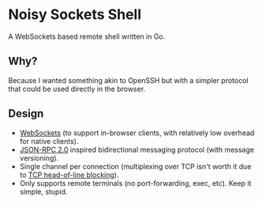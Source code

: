 # Noisy Sockets Shell

A WebSockets based remote shell written in Go.

## Why?

Because I wanted something akin to OpenSSH but with a simpler protocol that 
could be used directly in the browser.

## Design

* [WebSockets](https://en.wikipedia.org/wiki/WebSocket) (to support in-browser clients, with relatively low overhead for native clients).
* [JSON-RPC 2.0](https://www.jsonrpc.org/specification) inspired bidirectional messaging protocol (with message versioning).
* Single channel per connection (multiplexing over TCP isn't worth it due to [TCP head-of-line blocking](https://en.wikipedia.org/wiki/HTTP/2#TCP_head-of-line_blocking)).
* Only supports remote terminals (no port-forwarding, exec, etc). Keep it simple, stupid.
